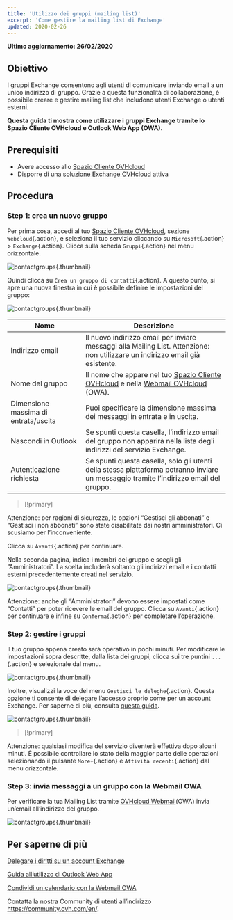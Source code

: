 ```yaml
---
title: 'Utilizzo dei gruppi (mailing list)'
excerpt: 'Come gestire la mailing list di Exchange'
updated: 2020-02-26
---
```


**Ultimo aggiornamento: 26/02/2020**


## Obiettivo

I gruppi Exchange consentono agli utenti di comunicare inviando email a un unico indirizzo di gruppo. Grazie a questa funzionalità di collaborazione, è possibile creare e gestire mailing list che includono utenti Exchange o utenti esterni.

**Questa guida ti mostra come utilizzare i gruppi Exchange tramite lo Spazio Cliente OVHcloud e Outlook Web App (OWA).**


## Prerequisiti

- Avere accesso allo [Spazio Cliente OVHcloud](https://www.ovh.com/auth/?action=gotomanager&from=https://www.ovh.it/&ovhSubsidiary=it)
- Disporre di una [soluzione Exchange OVHcloud](https://www.ovhcloud.com/it/emails/hosted-exchange/) attiva


## Procedura

### Step 1: crea un nuovo gruppo

Per prima cosa, accedi al tuo [Spazio Cliente OVHcloud](https://www.ovh.com/auth/?action=gotomanager&from=https://www.ovh.it/&ovhSubsidiary=it), sezione `Webcloud`{.action}, e seleziona il tuo servizio cliccando su `Microsoft`{.action} > `Exchange`{.action}. Clicca sulla scheda `Gruppi`{.action} nel menu orizzontale.

![contactgroups](images/exchange-groups-step1.png){.thumbnail}

Quindi clicca su `Crea un gruppo di contatti`{.action}. A questo punto, si apre una nuova finestra in cui è possibile definire le impostazioni del gruppo:

![contactgroups](images/exchange-groups-step2.png){.thumbnail}

|Nome|Descrizione|
|---|---|
|Indirizzo email|Il nuovo indirizzo email per inviare messaggi alla Mailing List. Attenzione: non utilizzare un indirizzo email già esistente.|
|Nome del gruppo|Il nome che appare nel tuo [Spazio Cliente OVHcloud](https://www.ovh.com/auth/?action=gotomanager&from=https://www.ovh.it/&ovhSubsidiary=it) e nella [Webmail OVHcloud](https://www.ovh.it/mail/) (OWA).|
|Dimensione massima di entrata/uscita|Puoi specificare la dimensione massima dei messaggi in entrata e in uscita.|
|Nascondi in Outlook|Se spunti questa casella, l’indirizzo email del gruppo non apparirà nella lista degli indirizzi del servizio Exchange.|
|Autenticazione richiesta|Se spunti questa casella, solo gli utenti della stessa piattaforma potranno inviare un messaggio tramite l’indirizzo email del gruppo.|

> [!primary]
>
Attenzione: per ragioni di sicurezza, le opzioni “Gestisci gli abbonati” e “Gestisci i non abbonati” sono state disabilitate dai nostri amministratori. Ci scusiamo per l’inconveniente.
>

Clicca su `Avanti`{.action} per continuare.

Nella seconda pagina, indica i membri del gruppo e scegli gli ”Amministratori”. La scelta includerà soltanto gli indirizzi email e i contatti esterni precedentemente creati nel servizio.

![contactgroups](images/exchange-groups-step3.png){.thumbnail}

Attenzione: anche gli “Amministratori” devono essere impostati come “Contatti” per poter ricevere le email del gruppo.
Clicca su `Avanti`{.action} per continuare e infine su `Conferma`{.action} per completare l’operazione. 


### Step 2: gestire i gruppi

Il tuo gruppo appena creato sarà operativo in pochi minuti.  Per modificare le impostazioni sopra descritte, dalla lista dei gruppi, clicca sui tre puntini `...`{.action} e selezionale dal menu.

![contactgroups](images/exchange-groups-step4.png){.thumbnail}

Inoltre, visualizzi la voce del menu `Gestisci le deleghe`{.action}. Questa opzione ti consente di delegare l’accesso proprio come per un account Exchange. Per saperne di più, consulta [questa guida](/pages/web/microsoft-collaborative-solutions/feature_delegation).

![contactgroups](images/exchange-groups-step5.png){.thumbnail}

> [!primary]
>
Attenzione: qualsiasi modifica del servizio diventerà effettiva dopo alcuni minuti. È possibile controllare lo stato della maggior parte delle operazioni selezionando il pulsante `More+`{.action} e `Attività recenti`{.action} dal menu orizzontale.
>


### Step 3: invia messaggi a un gruppo con la Webmail OWA

Per verificare la tua Mailing List tramite [OVHcloud Webmail](https://www.ovh.it/mail)(OWA) invia un’email all’indirizzo del gruppo.

![contactgroups](images/exchange-groups-step6.png){.thumbnail}


## Per saperne di più 

[Delegare i diritti su un account Exchange](/pages/web/microsoft-collaborative-solutions/feature_delegation)

[Guida all’utilizzo di Outlook Web App](/pages/web/microsoft-collaborative-solutions/owa_user_guide)

[Condividi un calendario con la Webmail OWA](/pages/web/microsoft-collaborative-solutions/owa_calendar_sharing)

Contatta la nostra Community di utenti all’indirizzo <https://community.ovh.com/en/>.